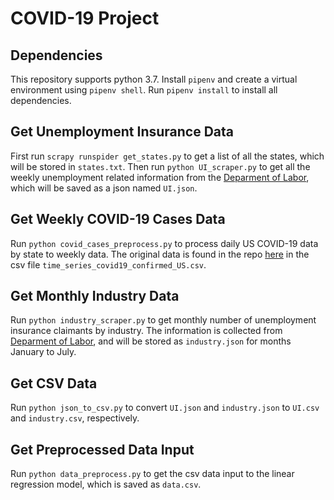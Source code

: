 # COVID-19 Project

## Dependencies

This repository supports python 3.7. Install `pipenv` and create a virtual environment using `pipenv shell`. Run `pipenv install` to install all dependencies.

## Get Unemployment Insurance Data

First run `scrapy runspider get_states.py` to get a list of all the states, which will be stored in `states.txt`. Then run `python UI_scraper.py` to get all the weekly unemployment related information from the [Deparment of Labor](https://oui.doleta.gov/unemploy/claims.asp), which will be saved as a json named `UI.json`. 


## Get Weekly COVID-19 Cases Data

Run `python covid_cases_preprocess.py` to process daily US COVID-19 data by state to weekly data. The original data is found in the repo [here](https://github.com/CSSEGISandData/COVID-19/tree/master/csse_covid_19_data/csse_covid_19_time_series) in the csv file `time_series_covid19_confirmed_US.csv`.


## Get Monthly Industry Data

Run `python industry_scraper.py` to get monthly number of unemployment insurance claimants by industry. The information is collected from [Deparment of Labor](https://oui.doleta.gov/unemploy/chariu.asp), and will be stored as `industry.json` for months January to July.


## Get CSV Data

Run `python json_to_csv.py` to convert `UI.json` and `industry.json` to `UI.csv` and `industry.csv`, respectively.


## Get Preprocessed Data Input

Run `python data_preprocess.py` to get the csv data input to the linear regression model, which is saved as `data.csv`.